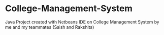 # College-Management-System
Java Project created with Netbeans IDE on College Management System by me and my teammates (Saish and Rakshita)
